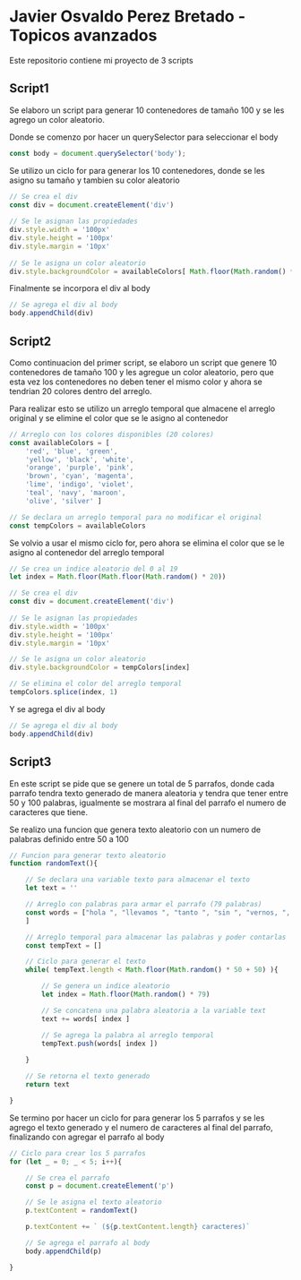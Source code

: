 # Javier Osvaldo Perez Bretado - Topicos avanzados

Este repositorio contiene mi proyecto de 3 scripts

## Script1

Se elaboro un script para generar 10 contenedores de tamaño 100 y se les agrego un color aleatorio.

Donde se comenzo por hacer un querySelector para seleccionar el body
    
```javascript
const body = document.querySelector('body');
```

Se utilizo un ciclo for para generar los 10 contenedores, donde se les asigno su tamaño y tambien su color aleatorio

```javascript
// Se crea el div
const div = document.createElement('div')
    
// Se le asignan las propiedades
div.style.width = '100px'
div.style.height = '100px'
div.style.margin = '10px'
    
// Se le asigna un color aleatorio 
div.style.backgroundColor = availableColors[ Math.floor(Math.random() * 10) ]
```
Finalmente se incorpora el div al body

```javascript
// Se agrega el div al body
body.appendChild(div)
```


## Script2

Como continuacion del primer script, se elaboro un script que genere 10 contenedores de tamaño 100 y les agregue un color aleatorio, pero que esta vez los contenedores no deben tener el mismo color y ahora se tendrian 20 colores dentro del arreglo.

Para realizar esto se utilizo un arreglo temporal que almacene el arreglo original y se elimine el color que se le asigno al contenedor

```javascript
// Arreglo con los colores disponibles (20 colores)
const availableColors = [
    'red', 'blue', 'green', 
    'yellow', 'black', 'white', 
    'orange', 'purple', 'pink', 
    'brown', 'cyan', 'magenta', 
    'lime', 'indigo', 'violet', 
    'teal', 'navy', 'maroon', 
    'olive', 'silver' ]

// Se declara un arreglo temporal para no modificar el original
const tempColors = availableColors
```

Se volvio a usar el mismo ciclo for, pero ahora se elimina el color que se le asigno al contenedor del arreglo temporal

```javascript
// Se crea un indice aleatorio del 0 al 19
let index = Math.floor(Math.floor(Math.random() * 20))

// Se crea el div
const div = document.createElement('div')
    
// Se le asignan las propiedades
div.style.width = '100px'
div.style.height = '100px'
div.style.margin = '10px'

// Se le asigna un color aleatorio
div.style.backgroundColor = tempColors[index]

// Se elimina el color del arreglo temporal
tempColors.splice(index, 1)
```

Y se agrega el div al body

```javascript
// Se agrega el div al body
body.appendChild(div)
```

## Script3

En este script se pide que se genere un total de 5 parrafos, donde cada parrafo tendra texto generado de manera aleatoria y tendra que tener entre 50 y 100 palabras, igualmente se mostrara al final del parrafo el numero de caracteres que tiene.

Se realizo una funcion que genera texto aleatorio con un numero de palabras definido entre 50 a 100

```javascript
// Funcion para generar texto aleatorio
function randomText(){

    // Se declara una variable texto para almacenar el texto
    let text = ''

    // Arreglo con palabras para armar el parrafo (79 palabras)
    const words = ["hola ", "llevamos ", "tanto ", "sin ", "vernos, ", "¿no? ","¿cómo ", "has ", "estado? ","espero ", "que ", "bien. ","hoy ", "es ", "un ", "día ", "muy ", "bonito. ","extraño ", "esos ", "dias ", "donde ", "nos ", "veiamos ", "seguido. ","como ", "esta ", "tu ", "familia? ","todo ", "en ", "excelentes ", "condiciones ","dios ", "mio ", "que ", "hermoso ", "outfit. ","me ", "encanta ", "tu ", "cabello. ","eres ", "una ", "persona ", "muy ", "especial. ","estoy ", "muy ", "emocionado ", "por ", "verte. ","me ", "he ", "endeudado ","no ", "tengo ", "dinero ","no ", "tengo ", "comida ","no ", "tengo ", "casa ","que ", "lastima ","que ", "triste ","que ", "emocionante ", "es ", "estar ", "aqui ","que ", "emocionante ", "es ", "estar ", "en ", "casa "
    ]

    // Arreglo temporal para almacenar las palabras y poder contarlas
    const tempText = []

    // Ciclo para generar el texto
    while( tempText.length < Math.floor(Math.random() * 50 + 50) ){

        // Se genera un indice aleatorio
        let index = Math.floor(Math.random() * 79)

        // Se concatena una palabra aleatoria a la variable text
        text += words[ index ]

        // Se agrega la palabra al arreglo temporal
        tempText.push(words[ index ])
    
    }

    // Se retorna el texto generado
    return text

}
```

Se termino por hacer un ciclo for para generar los 5 parrafos y se les agrego el texto generado y el numero de caracteres al final del parrafo, finalizando con agregar el parrafo al body

```javascript
// Ciclo para crear los 5 parrafos
for (let _ = 0; _ < 5; i++){

    // Se crea el parrafo
    const p = document.createElement('p')

    // Se le asigna el texto aleatorio
    p.textContent = randomText()

    p.textContent += ` (${p.textContent.length} caracteres)`

    // Se agrega el parrafo al body
    body.appendChild(p)

}
```